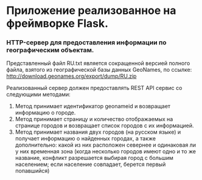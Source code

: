 # Приложение реализованное на фреймворке Flask.
### HTTP-сервер для предоставления информации по географическим объектам.

Представленный файл RU.txt является сокращенной версией полного файла, взятого из географической базы данных GeoNames, по ссылке:
http://download.geonames.org/export/dump/RU.zip

Реализованный сервер должен предоставлять REST API сервис со следующими методами:
1.	Метод принимает идентификатор geonameid и возвращает информацию о городе.
2.	Метод принимает страницу и количество отображаемых на странице городов и возвращает список городов с их информацией. 
3.	Метод принимает названия двух городов (на русском языке) и получает информацию о найденных городах, а также дополнительно: какой из них расположен севернее и одинаковая ли у них временная зона (когда несколько городов имеют одно и то же название, конфликт разрешается выбирая город с большим населением; если население совпадает, берется первый попавшийся)

